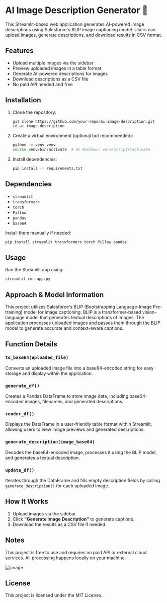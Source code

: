 # AI Image Description Generator 🤖

This Streamlit-based web application generates AI-powered image descriptions using Salesforce's BLIP image captioning model. Users can upload images, generate descriptions, and download results in CSV format.

## Features
- Upload multiple images via the sidebar
- Preview uploaded images in a table format
- Generate AI-powered descriptions for images
- Download descriptions as a CSV file
- No paid API needed and free

## Installation

1. Clone the repository:
   ```sh
   git clone https://github.com/your-repo/ai-image-description.git
   cd ai-image-description
   ```

2. Create a virtual environment (optional but recommended):
   ```sh
   python -m venv venv
   source venv/bin/activate  # On Windows: venv\Scripts\activate
   ```

3. Install dependencies:
   ```sh
   pip install -r requirements.txt
   ```

## Dependencies

- `streamlit`
- `transformers`
- `torch`
- `Pillow`
- `pandas`
- `base64`

Install them manually if needed:
```sh
pip install streamlit transformers torch Pillow pandas
```

## Usage

Run the Streamlit app using:
```sh
streamlit run app.py
```

## Approach & Model Information

This project utilizes Salesforce's BLIP (Bootstrapping Language-Image Pre-training) model for image captioning. BLIP is a transformer-based vision-language model that generates textual descriptions of images. The application processes uploaded images and passes them through the BLIP model to generate accurate and context-aware captions.

## Function Details

### `to_base64(uploaded_file)`
Converts an uploaded image file into a base64-encoded string for easy storage and display within the application.

### `generate_df()`
Creates a Pandas DataFrame to store image data, including base64-encoded images, filenames, and generated descriptions.

### `render_df()`
Displays the DataFrame in a user-friendly table format within Streamlit, allowing users to view image previews and generated descriptions.

### `generate_description(image_base64)`
Decodes the base64-encoded image, processes it using the BLIP model, and generates a textual description.

### `update_df()`
Iterates through the DataFrame and fills empty description fields by calling `generate_description()` for each uploaded image.

## How It Works

1. Upload images via the sidebar.
2. Click **"Generate Image Description"** to generate captions.
3. Download the results as a CSV file if needed.

## Notes
This project is free to use and requires no paid API or external cloud services.
All processing happens locally on your machine.

![image](https://github.com/user-attachments/assets/a5841c15-ba91-49b7-9167-411ddbaadb6e)

## License

This project is licensed under the MIT License.

